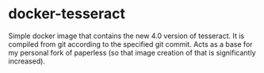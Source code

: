 # docker-tesseract

Simple docker image that contains the new 4.0 version of tesseract.
It is compiled from git according to the specified git commit.
Acts as a base for my personal fork of paperless (so that image creation of that is significantly increased).

